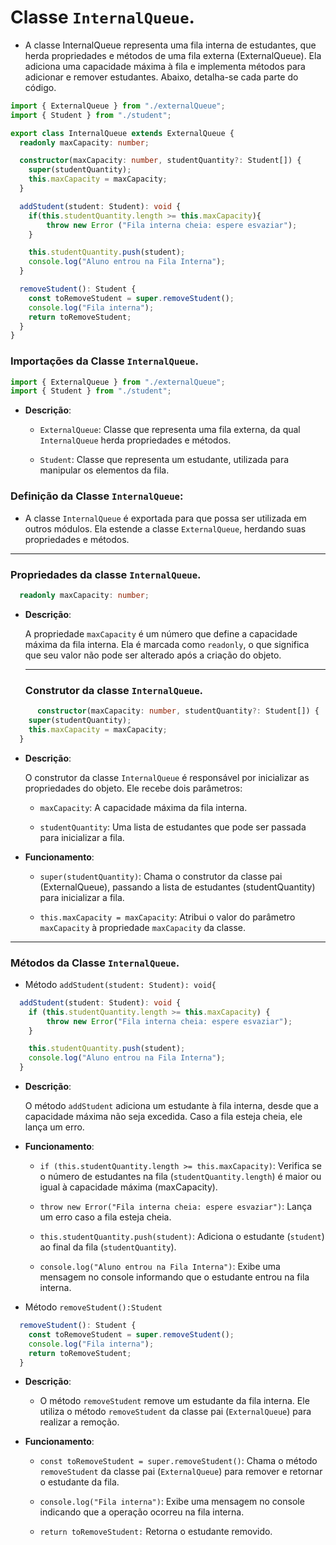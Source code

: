 # Classe `InternalQueue`.
- A classe InternalQueue representa uma fila interna de estudantes, que herda propriedades e métodos de uma fila externa (ExternalQueue). Ela adiciona uma capacidade máxima à fila e implementa métodos para adicionar e remover estudantes. Abaixo, detalha-se cada parte do código.

```typescript
import { ExternalQueue } from "./externalQueue";
import { Student } from "./student";

export class InternalQueue extends ExternalQueue {
  readonly maxCapacity: number;

  constructor(maxCapacity: number, studentQuantity?: Student[]) {
    super(studentQuantity);
    this.maxCapacity = maxCapacity;
  }

  addStudent(student: Student): void {
    if(this.studentQuantity.length >= this.maxCapacity){
        throw new Error ("Fila interna cheia: espere esvaziar");
    }

    this.studentQuantity.push(student);
    console.log("Aluno entrou na Fila Interna");
  }

  removeStudent(): Student {
    const toRemoveStudent = super.removeStudent();
    console.log("Fila interna");
    return toRemoveStudent;
  }
}
```

### Importações da Classe `InternalQueue`.
```typescript
import { ExternalQueue } from "./externalQueue";
import { Student } from "./student";
```

- **Descrição**:
    - `ExternalQueue`: Classe que representa uma fila externa, da qual `InternalQueue` herda propriedades e métodos.

     - `Student`: Classe que representa um estudante, utilizada para manipular os elementos da fila.

### Definição da Classe `InternalQueue`:
- A classe `InternalQueue` é exportada para que possa ser utilizada em outros módulos. Ela estende a classe `ExternalQueue`, herdando suas propriedades e métodos.
---

### Propriedades da classe `InternalQueue`.

```typescript
  readonly maxCapacity: number;
```
- **Descrição**:

    A propriedade `maxCapacity` é um número que define a capacidade máxima da fila interna. Ela é marcada como `readonly`, o que significa que seu valor não pode ser alterado após a criação do objeto.

  ---

    ### Construtor da classe `InternalQueue`.
```typescript
      constructor(maxCapacity: number, studentQuantity?: Student[]) {
    super(studentQuantity);
    this.maxCapacity = maxCapacity;
  }
```
- **Descrição**:

    O construtor da classe `InternalQueue` é responsável por inicializar as propriedades do objeto. Ele recebe dois parâmetros:

    - `maxCapacity`: A capacidade máxima da fila interna.

    - `studentQuantity`: Uma lista de estudantes que pode ser passada para inicializar a fila.

- **Funcionamento**:

    - `super(studentQuantity)`: Chama o construtor da classe pai (ExternalQueue), passando a lista de estudantes (studentQuantity) para inicializar a fila.

    - `this.maxCapacity = maxCapacity`: Atribui o valor do parâmetro `maxCapacity` à propriedade `maxCapacity` da classe.
---
### Métodos da Classe `InternalQueue`.
- Método `addStudent(student: Student): void{`

```typescript
  addStudent(student: Student): void {
    if (this.studentQuantity.length >= this.maxCapacity) {
        throw new Error("Fila interna cheia: espere esvaziar");
    }

    this.studentQuantity.push(student);
    console.log("Aluno entrou na Fila Interna");
  }
```
- **Descrição**:

    O método `addStudent` adiciona um estudante à fila interna, desde que a capacidade máxima não seja excedida. Caso a fila esteja cheia, ele lança um erro.

- **Funcionamento**:

    - `if (this.studentQuantity.length >= this.maxCapacity)`: Verifica se o número de estudantes na fila (`studentQuantity.length`) é maior ou igual à capacidade máxima (maxCapacity).

    - `throw new Error("Fila interna cheia: espere esvaziar")`: Lança um erro caso a fila esteja cheia.

    - `this.studentQuantity.push(student)`: Adiciona o estudante (`student`) ao final da fila (`studentQuantity`).

    - `console.log("Aluno entrou na Fila Interna")`: Exibe uma mensagem no console informando que o estudante entrou na fila interna.

- Método `removeStudent():Student`
```typescript
  removeStudent(): Student {
    const toRemoveStudent = super.removeStudent();
    console.log("Fila interna");
    return toRemoveStudent;
  }
```
- **Descrição**:

    - O método `removeStudent` remove um estudante da fila interna. Ele utiliza o método `removeStudent` da classe pai (`ExternalQueue`) para realizar a remoção.

- **Funcionamento**:
    - `const toRemoveStudent = super.removeStudent()`: Chama o método `removeStudent` da classe pai (`ExternalQueue`) para remover e retornar o estudante da fila.

    - `console.log("Fila interna")`: Exibe uma mensagem no console indicando que a operação ocorreu na fila interna.

    - `return toRemoveStudent:` Retorna o estudante removido.